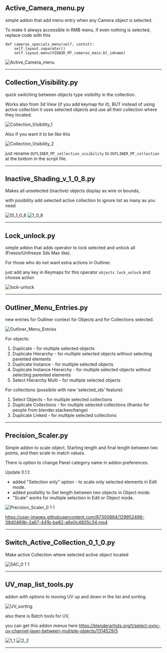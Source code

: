 ## Active_Camera_menu.py
simple addon that add menu entry when any Camera object is selected.

To make it always accessible in RMB menu, if even nothing is selected, replace code with this

```
def cameras_specials_menu(self, contxt):
    self.layout.separator()
    self.layout.menu(VIEW3D_MT_cameras_main.bl_idname)
```

![Active_Camera_menu](https://user-images.githubusercontent.com/87300864/129523178-0064caf0-fcb9-4e57-96e4-1cba47f61dfd.png)
----------------------------------------------------------------------------------------------------    ----------------------------------------------------------------------------------------------------      

## Collection_Visibility.py
quick switching between objects type visibility in the collection.

Works also from 3d View (if you add keymap for it), BUT
instead of using active collection it uses selected objects and use all their collection where they located.

![Collection_Visibility_1](https://user-images.githubusercontent.com/87300864/129524186-686d3100-978a-4e47-bdbe-94b2920b593d.png)

Also if you want it to be like this

![Collection_Visibility_2](https://user-images.githubusercontent.com/87300864/129524273-9ce53e89-e6ba-440d-bfa6-673f4ef597fc.png)

just rename `OUTLINER_MT_collection_visibility` to `OUTLINER_MT_collection` at the bottom in the script file.
----------------------------------------------------------------------------------------------------    ----------------------------------------------------------------------------------------------------  

## Inactive_Shading_v_1_0_8.py
Makes all unselected (inactive) objects display as wire or bounds, 

with posibility add selected active collection to ignore list as many as you need

![IS_1_0_8](https://user-images.githubusercontent.com/87300864/129542905-4467f689-2404-4832-b70e-6ce52a89ae84.png)
![1_0_8](https://user-images.githubusercontent.com/87300864/129542523-58ae3b39-e62c-462d-9034-4bfe18bd99b2.png)
----------------------------------------------------------------------------------------------------    ----------------------------------------------------------------------------------------------------  

## Lock_unlock.py
simple addon that adds operator to lock selected and unlock all (Freeze/Unfreeze 3ds Max like). 

For those who do not want extra actions in Outliner.

just add any key in Keymaps for this operator `objects.lock_unlock` and choose action

![lock-unlock](https://user-images.githubusercontent.com/87300864/129525373-90708996-2242-4b6f-8768-c16efef1cd79.png)
----------------------------------------------------------------------------------------------------    ----------------------------------------------------------------------------------------------------  

## Outliner_Menu_Entries.py
new entries for Outliner context for Objects and for Collections selected.

![Outliner_Menu_Entries](https://user-images.githubusercontent.com/87300864/129544401-e99efe1a-0288-4dbe-8cd4-f349b28359e0.png)

For objects:
1. Duplicate - for multiple selected objects
2. Duplicate Hierarchy - for multiple selected objects without selecting parented elements
3. Duplicate Instance - for multiple selected objects
4. Duplicate Instance Hierarchy - for multiple selected objects without selecting parented elements
5. Select Hierarchy Multi - for multiple selected objects

For collections (possibile with new ‘selected_ids’ feature):
1. Select Objects - for multiple selected collections
2. Duplicate Collections - for multiple selected collections (thanks for people from blender.stackexchange)
3. Duplicate Linked - for multiple selected collections
----------------------------------------------------------------------------------------------------    ----------------------------------------------------------------------------------------------------  

## Precision_Scaler.py
Simple addon to scale object. Starting length and final length between two points, and then scale to match values.

There is option to change Panel category name in addon preferences.

Update 0.1.1:
* added "Selection only" option - to scale only selected elements in Edit mode.
* added posibility to Get length between two objects in Object mode.
* "Scale" works for multiple selection in Edit or Object mode.

![Precision_Scaler_0 1 1](https://user-images.githubusercontent.com/87300864/130333366-9b955599-4a7e-4cb2-8055-220b53d8c940.png)

https://user-images.githubusercontent.com/87300864/129952496-38d0469b-2a67-441b-be82-a6e0c4805c34.mp4
----------------------------------------------------------------------------------------------------    ----------------------------------------------------------------------------------------------------  

## Switch_Active_Collection_0_1_0.py
Make active Collection where selected active object located

![SAC_0 1 1](https://user-images.githubusercontent.com/87300864/129539505-6ce278b3-5224-4fbe-8051-9086a7c5eaa4.png)
----------------------------------------------------------------------------------------------------    ----------------------------------------------------------------------------------------------------  

## UV_map_list_tools.py
addon with options to moving UV up and down in the list and sorting.

![UV_sorting](https://user-images.githubusercontent.com/87300864/129541363-132d5855-9732-4217-ace9-a156f9ba11f6.png)

also there is Batch tools for UV, 

you can get this addon menus here https://blenderartists.org/t/select-sync-uv-channel-layer-between-multiple-objects/1314529/5

![1_1](https://user-images.githubusercontent.com/87300864/129954345-dfcb9034-fa6b-43da-90a1-254a0f6c749e.png)
![2_2](https://user-images.githubusercontent.com/87300864/129954366-a4a89b6b-1b15-4bf8-b20b-dd52506ed41a.png)
----------------------------------------------------------------------------------------------------    ----------------------------------------------------------------------------------------------------
